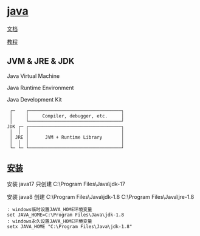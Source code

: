 # [java](https://www.oracle.com/java/)

[文档](https://docs.oracle.com/en/java/javase/20/)

[教程](https://www.liaoxuefeng.com/wiki/1252599548343744)

## JVM & JRE & JDK

Java Virtual Machine

Java Runtime Environment

Java Development Kit

```image
 ┌─    ┌──────────────────────────────────┐
 │     │     Compiler, debugger, etc.     │
 │     └──────────────────────────────────┘
JDK ┌─ ┌──────────────────────────────────┐
 │  │  │                                  │
 │ JRE │      JVM + Runtime Library       │
 │  │  │                                  │
 └─ └─ └──────────────────────────────────┘
```

## [安装](https://www.oracle.com/java/technologies/)

安装 java17 只创建 C:\Program Files\Java\jdk-17

安装 java8 创建 C:\Program Files\Java\jdk-1.8 C:\Program Files\Java\jre-1.8

```batch
: windows临时设置JAVA_HOME环境变量
set JAVA_HOME=C:\Program Files\Java\jdk-1.8
: windows永久设置JAVA_HOME环境变量
setx JAVA_HOME "C:\Program Files\Java\jdk-1.8"
```
